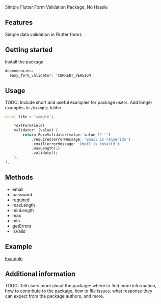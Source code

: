 Simple Flutter Form Validation Package, No Hassle

## Features

Simple data validation in Flutter forms

## Getting started

Install the package

```dart
dependencies:
  easy_form_validator: ^CURRENT_VERSION
```

## Usage

TODO: Include short and useful examples for package users. Add longer examples
to `/example` folder.

```dart
const like = 'sample';

    TextFormField(
    validator: (value) {
        return FormValidator(value: value ?? '')
            .required(errorMessage: 'Email is requerido')
            .email(errorMessage: 'Email is invalid')
            .maxLength(2)
            .validate();
    },
),
```

## Methods

- email
- password
- required
- maxLength
- minLength
- max
- min
- getErrors
- isValid

## Example

[Example](https://github.com/daniel-leon/easy-form-validator/blob/main/example/easy_form_validator_example.dart)

## Additional information

TODO: Tell users more about the package: where to find more information, how to
contribute to the package, how to file issues, what response they can expect
from the package authors, and more.
